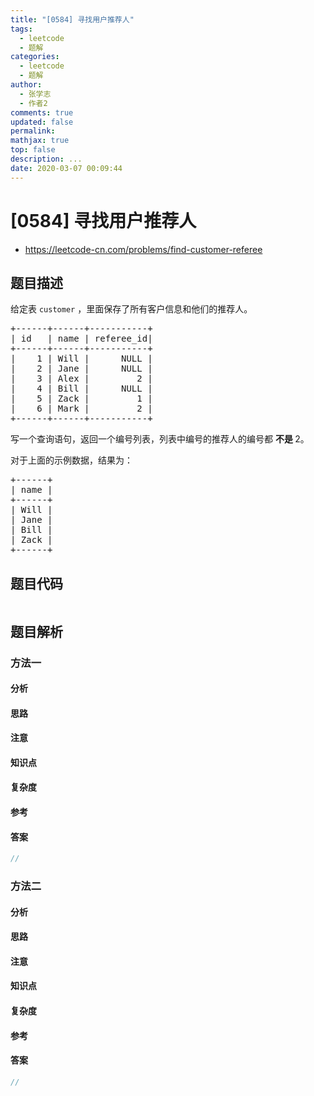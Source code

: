 ```yaml
---
title: "[0584] 寻找用户推荐人"
tags:
  - leetcode
  - 题解
categories:
  - leetcode
  - 题解
author:
  - 张学志
  - 作者2
comments: true
updated: false
permalink:
mathjax: true
top: false
description: ...
date: 2020-03-07 00:09:44
---
```



# [0584] 寻找用户推荐人
* https://leetcode-cn.com/problems/find-customer-referee


## 题目描述

<p>给定表&nbsp;<code>customer</code>&nbsp;，里面保存了所有客户信息和他们的推荐人。</p>

<pre>+------+------+-----------+
| id   | name | referee_id|
+------+------+-----------+
|    1 | Will |      NULL |
|    2 | Jane |      NULL |
|    3 | Alex |         2 |
|    4 | Bill |      NULL |
|    5 | Zack |         1 |
|    6 | Mark |         2 |
+------+------+-----------+
</pre>

<p>写一个查询语句，返回一个编号列表，列表中编号的推荐人的编号都&nbsp;<strong>不是 </strong>2。</p>

<p>对于上面的示例数据，结果为：</p>

<pre>+------+
| name |
+------+
| Will |
| Jane |
| Bill |
| Zack |
+------+
</pre>



## 题目代码

```cpp
```


## 题目解析


### 方法一

#### 分析

#### 思路

#### 注意

#### 知识点

#### 复杂度

#### 参考

#### 答案

```cpp
//
```


### 方法二

#### 分析

#### 思路

#### 注意

#### 知识点

#### 复杂度

#### 参考

#### 答案

```cpp
//
```


